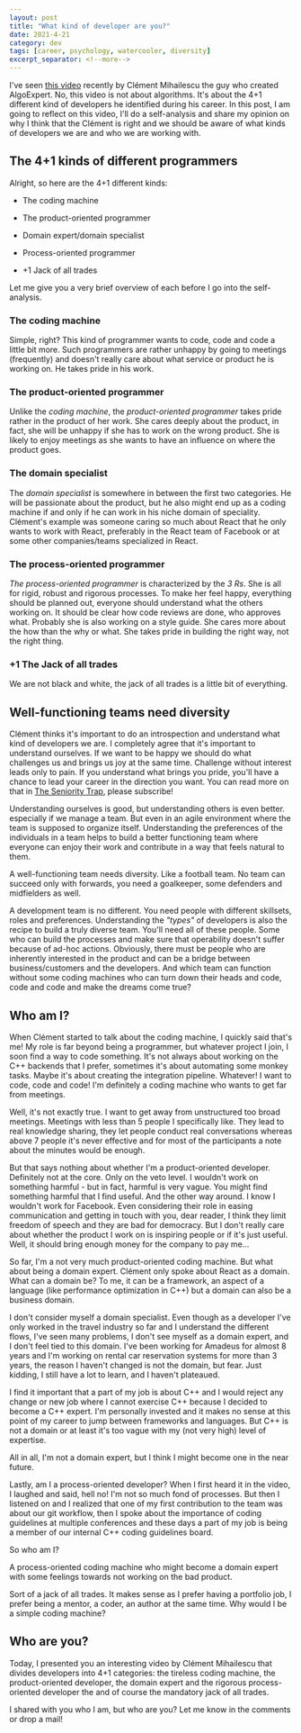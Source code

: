 ```yaml
---
layout: post
title: "What kind of developer are you?"
date: 2021-4-21
category: dev
tags: [career, psychology, watercooler, diversity]
excerpt_separator: <!--more-->
---
```

I've seen [this video](https://www.youtube.com/watch?v=EsSnw50udSA) recently by Clément Mihailescu the guy who created AlgoExpert. No, this video is not about algorithms. It's about the 4+1 different kind of developers he identified during his career. In this post, I am going to reflect on this video, I'll do a self-analysis and share my opinion on why I think that the Clément is right and we should be aware of what kinds of developers we are and who we are working with.
<!--more-->

## The 4+1 kinds of different programmers

Alright, so here are the 4+1 different kinds:

- The coding machine
- The product-oriented programmer
- Domain expert/domain specialist
- Process-oriented programmer

- +1 Jack of all trades

Let me give you a very brief overview of each before I go into the self-analysis.

### The coding machine

Simple, right? This kind of programmer wants to code, code and code a little bit more. Such programmers are rather unhappy by going to meetings (frequently) and doesn't really care about what service or product he is working on. He takes pride in his work.

### The product-oriented programmer

Unlike the *coding machine*, the *product-oriented programmer* takes pride rather in the product of her work. She cares deeply about the product, in fact, she will be unhappy if she has to work on the wrong product. She is likely to enjoy meetings as she wants to have an influence on where the product goes.

### The domain specialist

The *domain specialist* is somewhere in between the first two categories. He will be passionate about the product, but he also might end up as a coding machine if and only if he can work in his niche domain of speciality. Clément's example was someone caring so much about React that he only wants to work with React, preferably in the React team of Facebook or at some other companies/teams specialized in React.

### The process-oriented programmer

*The process-oriented programmer* is characterized by the *3 Rs*. She is all for rigid, robust and rigorous processes. To make her feel happy, everything should be planned out, everyone should understand what the others working on. It should be clear how code reviews are done, who approves what. Probably she is also working on a style guide. She cares more about the how than the why or what. She takes pride in building the right way, not the right thing.

### +1 The Jack of all trades

We are not black and white, the jack of all trades is a little bit of everything.

## Well-functioning teams need diversity

Clément thinks it's important to do an introspection and understand what kind of developers we are. I completely agree that it's important to understand ourselves. If we want to be happy we should do what challenges us and brings us joy at the same time. Challenge without interest leads only to pain. If you understand what brings you pride, you'll have a chance to lead your career in the direction you want. You can read more on that in [The Seniority Trap](https://leanpub.com/thesenioritytrap/), please subscribe!

Understanding ourselves is good, but understanding others is even better. especially if we manage a team. But even in an agile environment where the team is supposed to organize itself. Understanding the preferences of the individuals in a team helps to build a better functioning team where everyone can enjoy their work and contribute in a way that feels natural to them.

A well-functioning team needs diversity. Like a football team. No team can succeed only with forwards, you need a goalkeeper, some defenders and midfielders as well.

A development team is no different. You need people with different skillsets, roles and preferences. Understanding the *"types"* of developers is also the recipe to build a truly diverse team. You'll need all of these people. Some who can build the processes and make sure that operability doesn't suffer because of ad-hoc actions. Obviously, there must be people who are inherently interested in the product and can be a bridge between business/customers and the developers. And which team can function without some coding machines who can turn down their heads and code, code and code and make the dreams come true?

## Who am I?

When Clément started to talk about the coding machine, I quickly said that's me! My role is far beyond being a programmer, but whatever project I join, I soon find a way to code something. It's not always about working on the C++ backends that I prefer, sometimes it's about automating some monkey tasks. Maybe it's about creating the integration pipeline. Whatever! I want to code, code and code! I'm definitely a coding machine who wants to get far from meetings.

Well, it's not exactly true. I want to get away from unstructured too broad meetings. Meetings with less than 5 people I specifically like. They lead to real knowledge sharing, they let people conduct real conversations whereas above 7 people it's never effective and for most of the participants a note about the minutes would be enough.

But that says nothing about whether I'm a product-oriented developer. Definitely not at the core. Only on the veto level. I wouldn't work on something harmful - but in fact, harmful is very vague. You might find something harmful that I find useful. And the other way around. I know I wouldn't work for Facebook. Even considering their role in easing communication and getting in touch with you, dear reader, I think they limit freedom of speech and they are bad for democracy. But I don't really care about whether the product I work on is inspiring people or if it's just useful. Well, it should bring enough money for the company to pay me...

So far, I'm a not very much product-oriented coding machine. But what about being a domain expert. Clément only spoke about React as a domain. What can a domain be? To me, it can be a framework, an aspect of a language (like performance optimization in C++) but a domain can also be a business domain.

I don't consider myself a domain specialist. Even though as a developer I've only worked in the travel industry so far and I understand the different flows, I've seen many problems, I don't see myself as a domain expert, and I don't feel tied to this domain. I've been working for Amadeus for almost 8 years and I'm working on rental car reservation systems for more than 3 years, the reason I haven't changed is not the domain, but fear. Just kidding, I still have a lot to learn, and I haven't plateaued.

I find it important that a part of my job is about C++ and I would reject any change or new job where I cannot exercise C++ because I decided to become a C++ expert. I'm personally invested and it makes no sense at this point of my career to jump between frameworks and languages. But C++ is not a domain or at least it's too vague with my (not very high) level of expertise.

All in all, I'm not a domain expert, but I think I might become one in the near future.

Lastly, am I a process-oriented developer? When I first heard it in the video, I laughed and said, hell no! I'm not so much fond of processes. But then I listened on and I realized that one of my first contribution to the team was about our git workflow, then I spoke about the importance of coding guidelines at multiple conferences and these days a part of my job is being a member of our internal C++ coding guidelines board.

So who am I?

A process-oriented coding machine who might become a domain expert with some feelings towards not working on the bad product.

Sort of a jack of all trades. It makes sense as I prefer having a portfolio job, I prefer being a mentor, a coder, an author at the same time. Why would I be a simple coding machine?

## Who are you?

Today, I presented you an interesting video by Clément Mihailescu that divides developers into 4+1 categories: the tireless coding machine, the product-oriented developer, the domain expert and the rigorous process-oriented developer the and of course the mandatory jack of all trades.

I shared with you who I am, but who are you? Let me know in the comments or drop a mail!